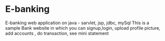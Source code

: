 # E-banking
E-banking web application on java - sarvlet, jsp, jdbc, mySql 
This is a sample Bank website in which you can signup,login, upload profile picture, add accounts , do transaction, see mini statement   
